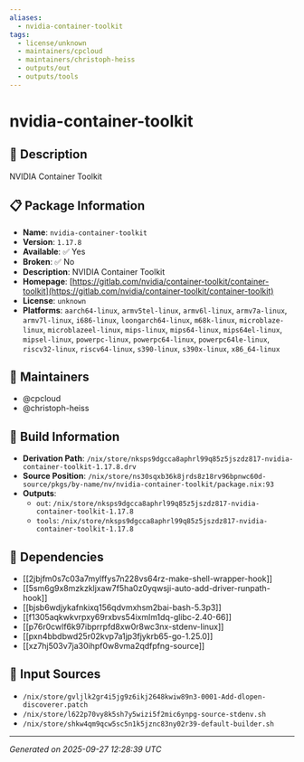 ```yaml
---
aliases:
  - nvidia-container-toolkit
tags:
  - license/unknown
  - maintainers/cpcloud
  - maintainers/christoph-heiss
  - outputs/out
  - outputs/tools
---
```


# nvidia-container-toolkit

## 📝 Description

NVIDIA Container Toolkit

## 📋 Package Information

- **Name**: `nvidia-container-toolkit`
- **Version**: `1.17.8`
- **Available**: ✅ Yes
- **Broken**: ✅ No
- **Description**: NVIDIA Container Toolkit
- **Homepage**: [https://gitlab.com/nvidia/container-toolkit/container-toolkit](https://gitlab.com/nvidia/container-toolkit/container-toolkit)
- **License**: `unknown`
- **Platforms**: `aarch64-linux`, `armv5tel-linux`, `armv6l-linux`, `armv7a-linux`, `armv7l-linux`, `i686-linux`, `loongarch64-linux`, `m68k-linux`, `microblaze-linux`, `microblazeel-linux`, `mips-linux`, `mips64-linux`, `mips64el-linux`, `mipsel-linux`, `powerpc-linux`, `powerpc64-linux`, `powerpc64le-linux`, `riscv32-linux`, `riscv64-linux`, `s390-linux`, `s390x-linux`, `x86_64-linux`
## 👥 Maintainers

- @cpcloud
- @christoph-heiss


## 🔧 Build Information

- **Derivation Path**: `/nix/store/nksps9dgcca8aphrl99q85z5jszdz817-nvidia-container-toolkit-1.17.8.drv`
- **Source Position**: `/nix/store/ns30sqxb36k8jrds8z18rv96bpnwc60d-source/pkgs/by-name/nv/nvidia-container-toolkit/package.nix:93`
- **Outputs**:
  - `out`:  `/nix/store/nksps9dgcca8aphrl99q85z5jszdz817-nvidia-container-toolkit-1.17.8`
  - `tools`:  `/nix/store/nksps9dgcca8aphrl99q85z5jszdz817-nvidia-container-toolkit-1.17.8`

## 🔗 Dependencies

- [[2jbjfm0s7c03a7mylffys7n228vs64rz-make-shell-wrapper-hook]]
- [[5sm6g9x8mzkzkljxaw7f5ha0z0yqwsji-auto-add-driver-runpath-hook]]
- [[bjsb6wdjykafnkixq156qdvmxhsm2bai-bash-5.3p3]]
- [[f1305aqkwkvrpxy69rxbvs54ixmlm1dq-glibc-2.40-66]]
- [[p76r0cwlf6k97ibprrpfd8xw0r8wc3nx-stdenv-linux]]
- [[pxn4bbdbwd25r02kvp7a1jp3fjykrb65-go-1.25.0]]
- [[xz7hj503v7ja30ihpf0w8vma2qdfpfng-source]]

## 📁 Input Sources

- `/nix/store/gvljlk2gr4i5jg9z6ikj2648kwiw89n3-0001-Add-dlopen-discoverer.patch`
- `/nix/store/l622p70vy8k5sh7y5wizi5f2mic6ynpg-source-stdenv.sh`
- `/nix/store/shkw4qm9qcw5sc5n1k5jznc83ny02r39-default-builder.sh`

---
*Generated on 2025-09-27 12:28:39 UTC*
